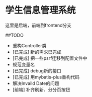 # 学生信息管理系统
这里是后端，前端到frontend分支

##TODO
- 重构Controller类
- [已完成] 新的需求已完成
- [已完成] 把一些psrf迁移到配置文件中
- 规范变量名
- [已完成] debug新的接口
- [已完成] 用mybatis-plus重构代码
- 解决Invaild Date的问题
- [前端] 补齐刷新、分分页按钮
